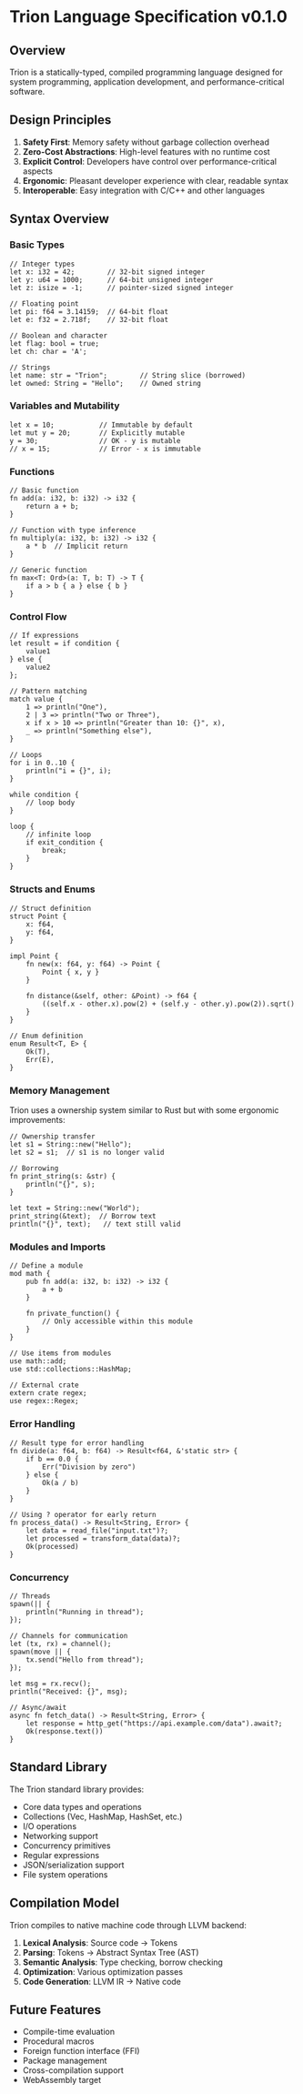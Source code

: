 # Trion Language Specification v0.1.0

## Overview

Trion is a statically-typed, compiled programming language designed for system programming, application development, and performance-critical software.

## Design Principles

1. **Safety First**: Memory safety without garbage collection overhead
2. **Zero-Cost Abstractions**: High-level features with no runtime cost
3. **Explicit Control**: Developers have control over performance-critical aspects
4. **Ergonomic**: Pleasant developer experience with clear, readable syntax
5. **Interoperable**: Easy integration with C/C++ and other languages

## Syntax Overview

### Basic Types

```trion
// Integer types
let x: i32 = 42;        // 32-bit signed integer
let y: u64 = 1000;      // 64-bit unsigned integer
let z: isize = -1;      // pointer-sized signed integer

// Floating point
let pi: f64 = 3.14159;  // 64-bit float
let e: f32 = 2.718f;    // 32-bit float

// Boolean and character
let flag: bool = true;
let ch: char = 'A';

// Strings
let name: str = "Trion";        // String slice (borrowed)
let owned: String = "Hello";    // Owned string
```

### Variables and Mutability

```trion
let x = 10;           // Immutable by default
let mut y = 20;       // Explicitly mutable
y = 30;               // OK - y is mutable
// x = 15;            // Error - x is immutable
```

### Functions

```trion
// Basic function
fn add(a: i32, b: i32) -> i32 {
    return a + b;
}

// Function with type inference
fn multiply(a: i32, b: i32) -> i32 {
    a * b  // Implicit return
}

// Generic function
fn max<T: Ord>(a: T, b: T) -> T {
    if a > b { a } else { b }
}
```

### Control Flow

```trion
// If expressions
let result = if condition {
    value1
} else {
    value2
};

// Pattern matching
match value {
    1 => println("One"),
    2 | 3 => println("Two or Three"),
    x if x > 10 => println("Greater than 10: {}", x),
    _ => println("Something else"),
}

// Loops
for i in 0..10 {
    println("i = {}", i);
}

while condition {
    // loop body
}

loop {
    // infinite loop
    if exit_condition {
        break;
    }
}
```

### Structs and Enums

```trion
// Struct definition
struct Point {
    x: f64,
    y: f64,
}

impl Point {
    fn new(x: f64, y: f64) -> Point {
        Point { x, y }
    }
    
    fn distance(&self, other: &Point) -> f64 {
        ((self.x - other.x).pow(2) + (self.y - other.y).pow(2)).sqrt()
    }
}

// Enum definition
enum Result<T, E> {
    Ok(T),
    Err(E),
}
```

### Memory Management

Trion uses a ownership system similar to Rust but with some ergonomic improvements:

```trion
// Ownership transfer
let s1 = String::new("Hello");
let s2 = s1;  // s1 is no longer valid

// Borrowing
fn print_string(s: &str) {
    println("{}", s);
}

let text = String::new("World");
print_string(&text);  // Borrow text
println("{}", text);   // text still valid
```

### Modules and Imports

```trion
// Define a module
mod math {
    pub fn add(a: i32, b: i32) -> i32 {
        a + b
    }
    
    fn private_function() {
        // Only accessible within this module
    }
}

// Use items from modules
use math::add;
use std::collections::HashMap;

// External crate
extern crate regex;
use regex::Regex;
```

### Error Handling

```trion
// Result type for error handling
fn divide(a: f64, b: f64) -> Result<f64, &'static str> {
    if b == 0.0 {
        Err("Division by zero")
    } else {
        Ok(a / b)
    }
}

// Using ? operator for early return
fn process_data() -> Result<String, Error> {
    let data = read_file("input.txt")?;
    let processed = transform_data(data)?;
    Ok(processed)
}
```

### Concurrency

```trion
// Threads
spawn(|| {
    println("Running in thread");
});

// Channels for communication
let (tx, rx) = channel();
spawn(move || {
    tx.send("Hello from thread");
});

let msg = rx.recv();
println("Received: {}", msg);

// Async/await
async fn fetch_data() -> Result<String, Error> {
    let response = http_get("https://api.example.com/data").await?;
    Ok(response.text())
}
```

## Standard Library

The Trion standard library provides:

- Core data types and operations
- Collections (Vec, HashMap, HashSet, etc.)
- I/O operations
- Networking support
- Concurrency primitives
- Regular expressions
- JSON/serialization support
- File system operations

## Compilation Model

Trion compiles to native machine code through LLVM backend:

1. **Lexical Analysis**: Source code → Tokens
2. **Parsing**: Tokens → Abstract Syntax Tree (AST)
3. **Semantic Analysis**: Type checking, borrow checking
4. **Optimization**: Various optimization passes
5. **Code Generation**: LLVM IR → Native code

## Future Features

- Compile-time evaluation
- Procedural macros
- Foreign function interface (FFI)
- Package management
- Cross-compilation support
- WebAssembly target